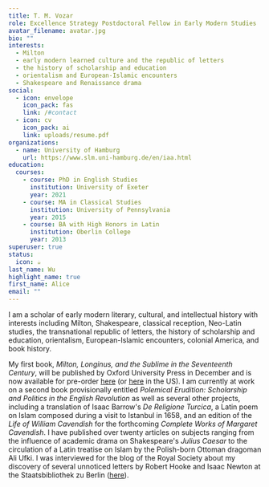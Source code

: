 ```yaml
---
title: T. M. Vozar
role: Excellence Strategy Postdoctoral Fellow in Early Modern Studies
avatar_filename: avatar.jpg
bio: ""
interests:
  - Milton
  - early modern learned culture and the republic of letters
  - the history of scholarship and education
  - orientalism and European-Islamic encounters
  - Shakespeare and Renaissance drama
social:
  - icon: envelope
    icon_pack: fas
    link: /#contact
  - icon: cv
    icon_pack: ai
    link: uploads/resume.pdf
organizations:
  - name: University of Hamburg
    url: https://www.slm.uni-hamburg.de/en/iaa.html
education:
  courses:
    - course: PhD in English Studies
      institution: University of Exeter
      year: 2021
    - course: MA in Classical Studies
      institution: University of Pennsylvania
      year: 2015
    - course: BA with High Honors in Latin
      institution: Oberlin College
      year: 2013
superuser: true
status:
  icon: ☕️
last_name: Wu
highlight_name: true
first_name: Alice
email: ""
---
```

I﻿ am a scholar of early modern literary, cultural, and intellectual history with interests including Milton, Shakespeare, classical reception, Neo-Latin studies, the transnational republic of letters, the history of scholarship and education, orientalism, European-Islamic encounters, colonial America, and book history.

My first book, *Milton, Longinus, and the Sublime in the Seventeenth Century*, will be published by Oxford University Press in December and is now available for pre-order [here](https://global.oup.com/academic/product/milton-longinus-and-the-sublime-in-the-seventeenth-century-9780198875949?cc=gb&lang=en) (or [here](https://global.oup.com/academic/product/milton-longinus-and-the-sublime-in-the-seventeenth-century-9780198875949?prevNumResPerPage=20&prevSortField=1&sortField=8&resultsPerPage=20&start=0&lang=en&cc=us) in the US). I am currently at work on a second book provisionally entitled *Polemical Erudition: Scholarship and Politics in the English Revolution* as well as several other projects, including a translation of Isaac Barrow's *De Religione Turcica*, a Latin poem on Islam composed during a visit to Istanbul in 1658, and an edition of the *Life of William Cavendish* for the forthcoming *Complete Works of Margaret Cavendish*. I have published over twenty articles on subjects ranging from the influence of academic drama on Shakespeare's *Julius Caesar* to the circulation of a Latin treatise on Islam by the Polish-born Ottoman dragoman Ali Ufki. I was interviewed for the blog of the Royal Society about my discovery of several unnoticed letters by Robert Hooke and Isaac Newton at the Staatsbibliothek zu Berlin ([here](https://royalsociety.org/blog/2023/02/unnoticed-letters/)).